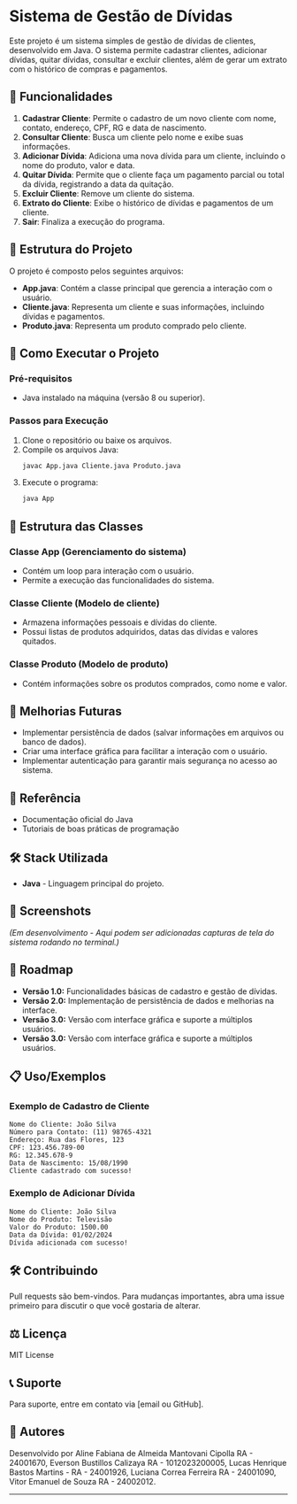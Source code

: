# Sistema de Gestão de Dívidas

Este projeto é um sistema simples de gestão de dívidas de clientes, desenvolvido em Java. O sistema permite cadastrar clientes, adicionar dívidas, quitar dívidas, consultar e excluir clientes, além de gerar um extrato com o histórico de compras e pagamentos.

## 📌 Funcionalidades

1. **Cadastrar Cliente**: Permite o cadastro de um novo cliente com nome, contato, endereço, CPF, RG e data de nascimento.
2. **Consultar Cliente**: Busca um cliente pelo nome e exibe suas informações.
3. **Adicionar Dívida**: Adiciona uma nova dívida para um cliente, incluindo o nome do produto, valor e data.
4. **Quitar Dívida**: Permite que o cliente faça um pagamento parcial ou total da dívida, registrando a data da quitação.
5. **Excluir Cliente**: Remove um cliente do sistema.
6. **Extrato do Cliente**: Exibe o histórico de dívidas e pagamentos de um cliente.
7. **Sair**: Finaliza a execução do programa.

## 📂 Estrutura do Projeto

O projeto é composto pelos seguintes arquivos:

- **App.java**: Contém a classe principal que gerencia a interação com o usuário.
- **Cliente.java**: Representa um cliente e suas informações, incluindo dívidas e pagamentos.
- **Produto.java**: Representa um produto comprado pelo cliente.

## 🚀 Como Executar o Projeto

### **Pré-requisitos**

- Java instalado na máquina (versão 8 ou superior).

### **Passos para Execução**

1. Clone o repositório ou baixe os arquivos.
2. Compile os arquivos Java:
   ```sh
   javac App.java Cliente.java Produto.java
   ```
3. Execute o programa:
   ```sh
   java App
   ```

## 🌉 Estrutura das Classes

### **Classe App** (Gerenciamento do sistema)
- Contém um loop para interação com o usuário.
- Permite a execução das funcionalidades do sistema.

### **Classe Cliente** (Modelo de cliente)
- Armazena informações pessoais e dívidas do cliente.
- Possui listas de produtos adquiridos, datas das dívidas e valores quitados.

### **Classe Produto** (Modelo de produto)
- Contém informações sobre os produtos comprados, como nome e valor.

## 🔧 Melhorias Futuras
- Implementar persistência de dados (salvar informações em arquivos ou banco de dados).
- Criar uma interface gráfica para facilitar a interação com o usuário.
- Implementar autenticação para garantir mais segurança no acesso ao sistema.

## 📖 Referência
- Documentação oficial do Java
- Tutoriais de boas práticas de programação

## 🛠 Stack Utilizada
- **Java** - Linguagem principal do projeto.

## 📸 Screenshots
*(Em desenvolvimento - Aqui podem ser adicionadas capturas de tela do sistema rodando no terminal.)*
## 📒 Roadmap

- **Versão 1.0:** Funcionalidades básicas de cadastro e gestão de dívidas.
- **Versão 2.0:** Implementação de persistência de dados e melhorias na interface.
- **Versão 3.0:** Versão com interface gráfica e suporte a múltiplos usuários.
- **Versão 3.0:** Versão com interface gráfica e suporte a múltiplos usuários.

## 📋 Uso/Exemplos
### **Exemplo de Cadastro de Cliente**
```
Nome do Cliente: João Silva
Número para Contato: (11) 98765-4321
Endereço: Rua das Flores, 123
CPF: 123.456.789-00
RG: 12.345.678-9
Data de Nascimento: 15/08/1990
Cliente cadastrado com sucesso!
```

### **Exemplo de Adicionar Dívida**
```
Nome do Cliente: João Silva
Nome do Produto: Televisão
Valor do Produto: 1500.00
Data da Dívida: 01/02/2024
Dívida adicionada com sucesso!
```

## 🛠 Contribuindo
Pull requests são bem-vindos. Para mudanças importantes, abra uma issue primeiro para discutir o que você gostaria de alterar.

## ⚖️ Licença
MIT License

## 📞 Suporte
Para suporte, entre em contato via [email ou GitHub].

## 👤 Autores
Desenvolvido por Aline Fabiana de Almeida Mantovani Cipolla RA - 24001670, Everson Bustillos 
Calizaya RA - 1012023200005, Lucas Henrique Bastos Martins - RA - 24001926, Luciana Correa Ferreira RA - 24001090, Vitor Emanuel de 
Souza RA - 24002012.

---

